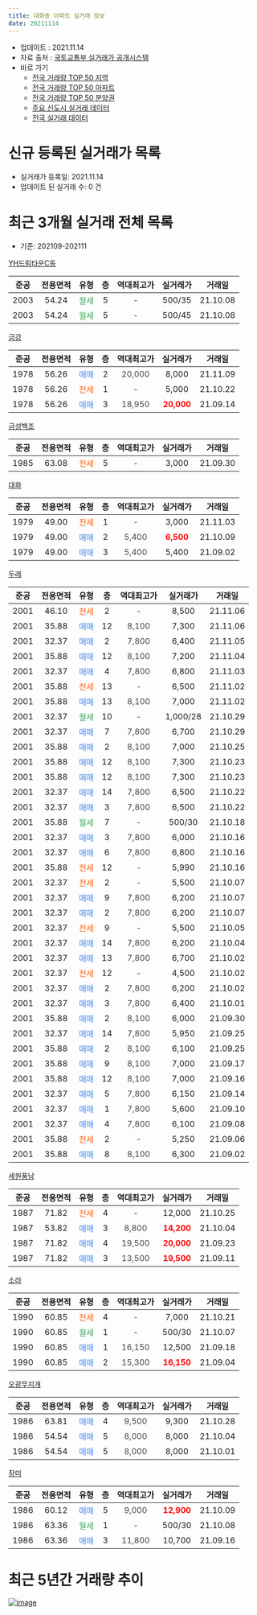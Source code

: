 ```yaml
---
title: 대화동 아파트 실거래 정보
date: 20211114
---
```


* 업데이트 : 2021.11.14
* 자료 출처 : [국토교통부 실거래가 공개시스템](http://rt.molit.go.kr)
* 바로 가기
    * [전국 거래량 TOP 50 지역](https://apt-info.github.io/apt-trade-info/tr)
    * [전국 거래량 TOP 50 아파트](https://apt-info.github.io/apt-trade-info/ta)
    * [전국 거래량 TOP 50 분양권](https://apt-info.github.io/apt-trade-info/tb)
    * [주요 신도시 실거래 데이터](https://apt-info.github.io/apt-trade-info/newtown)
    * [전국 실거래 데이터](https://apt-info.github.io/apt-trade-info/all)



<script async src="https://pagead2.googlesyndication.com/pagead/js/adsbygoogle.js"></script>
<!-- 기본광고 -->
<ins class="adsbygoogle"
     style="display:block"
     data-ad-client="ca-pub-1142216861245946"
     data-ad-slot="4805727019"
     data-ad-format="auto"
     data-full-width-responsive="true"></ins>
<script>
     (adsbygoogle = window.adsbygoogle || []).push({});
</script>


# 신규 등록된 실거래가 목록

* 실거래가 등록일: 2021.11.14
* 업데이트 된 실거래 수: 0 건




<script async src="https://pagead2.googlesyndication.com/pagead/js/adsbygoogle.js"></script>
<!-- 기본광고 -->
<ins class="adsbygoogle"
     style="display:block"
     data-ad-client="ca-pub-1142216861245946"
     data-ad-slot="4805727019"
     data-ad-format="auto"
     data-full-width-responsive="true"></ins>
<script>
     (adsbygoogle = window.adsbygoogle || []).push({});
</script>


# 최근 3개월 실거래 전체 목록
* 기준: 202109-202111


[YH드림타운C동](https://search.naver.com/search.naver?query=YH%EB%93%9C%EB%A6%BC%ED%83%80%EC%9A%B4C%EB%8F%99)

|준공|전용면적|유형|층|역대최고가|실거래가|거래일|
|:---:|:---:|:---:|:---:|:---:|:---:|:---:|
|2003|54.24|<span style="color:#34A853">월세</span>|5|<span style="color:#444444">-</span>|500/35|21.10.08|
|2003|54.24|<span style="color:#34A853">월세</span>|5|<span style="color:#444444">-</span>|500/45|21.10.08|

[금강](https://search.naver.com/search.naver?query=%EA%B8%88%EA%B0%95)

|준공|전용면적|유형|층|역대최고가|실거래가|거래일|
|:---:|:---:|:---:|:---:|:---:|:---:|:---:|
|1978|56.26|<span style="color:#4285F3">매매</span>|2|<span style="color:#444444">20,000</span>|8,000|21.11.09|
|1978|56.26|<span style="color:#FF5A00">전세</span>|1|<span style="color:#444444">-</span>|5,000|21.10.22|
|1978|56.26|<span style="color:#4285F3">매매</span>|3|<span style="color:#444444">18,950</span>|<b><span style="color:#FF0000">20,000</span></b>|21.09.14|

[금성백조](https://search.naver.com/search.naver?query=%EA%B8%88%EC%84%B1%EB%B0%B1%EC%A1%B0)

|준공|전용면적|유형|층|역대최고가|실거래가|거래일|
|:---:|:---:|:---:|:---:|:---:|:---:|:---:|
|1985|63.08|<span style="color:#FF5A00">전세</span>|5|<span style="color:#444444">-</span>|3,000|21.09.30|

[대화](https://search.naver.com/search.naver?query=%EB%8C%80%ED%99%94)

|준공|전용면적|유형|층|역대최고가|실거래가|거래일|
|:---:|:---:|:---:|:---:|:---:|:---:|:---:|
|1979|49.00|<span style="color:#FF5A00">전세</span>|1|<span style="color:#444444">-</span>|3,000|21.11.03|
|1979|49.00|<span style="color:#4285F3">매매</span>|2|<span style="color:#444444">5,400</span>|<b><span style="color:#FF0000">6,500</span></b>|21.10.09|
|1979|49.00|<span style="color:#4285F3">매매</span>|3|<span style="color:#444444">5,400</span>|5,400|21.09.02|

[두레](https://search.naver.com/search.naver?query=%EB%91%90%EB%A0%88)

|준공|전용면적|유형|층|역대최고가|실거래가|거래일|
|:---:|:---:|:---:|:---:|:---:|:---:|:---:|
|2001|46.10|<span style="color:#FF5A00">전세</span>|2|<span style="color:#444444">-</span>|8,500|21.11.06|
|2001|35.88|<span style="color:#4285F3">매매</span>|12|<span style="color:#444444">8,100</span>|7,300|21.11.06|
|2001|32.37|<span style="color:#4285F3">매매</span>|2|<span style="color:#444444">7,800</span>|6,400|21.11.05|
|2001|35.88|<span style="color:#4285F3">매매</span>|12|<span style="color:#444444">8,100</span>|7,200|21.11.04|
|2001|32.37|<span style="color:#4285F3">매매</span>|4|<span style="color:#444444">7,800</span>|6,800|21.11.03|
|2001|35.88|<span style="color:#FF5A00">전세</span>|13|<span style="color:#444444">-</span>|6,500|21.11.02|
|2001|35.88|<span style="color:#4285F3">매매</span>|13|<span style="color:#444444">8,100</span>|7,000|21.11.02|
|2001|32.37|<span style="color:#34A853">월세</span>|10|<span style="color:#444444">-</span>|1,000/28|21.10.29|
|2001|32.37|<span style="color:#4285F3">매매</span>|7|<span style="color:#444444">7,800</span>|6,700|21.10.29|
|2001|35.88|<span style="color:#4285F3">매매</span>|2|<span style="color:#444444">8,100</span>|7,000|21.10.25|
|2001|35.88|<span style="color:#4285F3">매매</span>|12|<span style="color:#444444">8,100</span>|7,300|21.10.23|
|2001|35.88|<span style="color:#4285F3">매매</span>|12|<span style="color:#444444">8,100</span>|7,300|21.10.23|
|2001|32.37|<span style="color:#4285F3">매매</span>|14|<span style="color:#444444">7,800</span>|6,500|21.10.22|
|2001|32.37|<span style="color:#4285F3">매매</span>|3|<span style="color:#444444">7,800</span>|6,500|21.10.22|
|2001|35.88|<span style="color:#34A853">월세</span>|7|<span style="color:#444444">-</span>|500/30|21.10.18|
|2001|32.37|<span style="color:#4285F3">매매</span>|3|<span style="color:#444444">7,800</span>|6,000|21.10.16|
|2001|32.37|<span style="color:#4285F3">매매</span>|6|<span style="color:#444444">7,800</span>|6,800|21.10.16|
|2001|35.88|<span style="color:#FF5A00">전세</span>|12|<span style="color:#444444">-</span>|5,990|21.10.16|
|2001|32.37|<span style="color:#FF5A00">전세</span>|2|<span style="color:#444444">-</span>|5,500|21.10.07|
|2001|32.37|<span style="color:#4285F3">매매</span>|9|<span style="color:#444444">7,800</span>|6,200|21.10.07|
|2001|32.37|<span style="color:#4285F3">매매</span>|2|<span style="color:#444444">7,800</span>|6,200|21.10.07|
|2001|32.37|<span style="color:#FF5A00">전세</span>|9|<span style="color:#444444">-</span>|5,500|21.10.05|
|2001|32.37|<span style="color:#4285F3">매매</span>|14|<span style="color:#444444">7,800</span>|6,200|21.10.04|
|2001|32.37|<span style="color:#4285F3">매매</span>|13|<span style="color:#444444">7,800</span>|6,700|21.10.02|
|2001|32.37|<span style="color:#FF5A00">전세</span>|12|<span style="color:#444444">-</span>|4,500|21.10.02|
|2001|32.37|<span style="color:#4285F3">매매</span>|2|<span style="color:#444444">7,800</span>|6,200|21.10.02|
|2001|32.37|<span style="color:#4285F3">매매</span>|3|<span style="color:#444444">7,800</span>|6,400|21.10.01|
|2001|35.88|<span style="color:#4285F3">매매</span>|2|<span style="color:#444444">8,100</span>|6,000|21.09.30|
|2001|32.37|<span style="color:#4285F3">매매</span>|14|<span style="color:#444444">7,800</span>|5,950|21.09.25|
|2001|35.88|<span style="color:#4285F3">매매</span>|2|<span style="color:#444444">8,100</span>|6,100|21.09.25|
|2001|35.88|<span style="color:#4285F3">매매</span>|9|<span style="color:#444444">8,100</span>|7,000|21.09.17|
|2001|35.88|<span style="color:#4285F3">매매</span>|12|<span style="color:#444444">8,100</span>|7,000|21.09.16|
|2001|32.37|<span style="color:#4285F3">매매</span>|5|<span style="color:#444444">7,800</span>|6,150|21.09.14|
|2001|32.37|<span style="color:#4285F3">매매</span>|1|<span style="color:#444444">7,800</span>|5,600|21.09.10|
|2001|32.37|<span style="color:#4285F3">매매</span>|4|<span style="color:#444444">7,800</span>|6,100|21.09.08|
|2001|35.88|<span style="color:#FF5A00">전세</span>|2|<span style="color:#444444">-</span>|5,250|21.09.06|
|2001|35.88|<span style="color:#4285F3">매매</span>|8|<span style="color:#444444">8,100</span>|6,300|21.09.02|


<script async src="https://pagead2.googlesyndication.com/pagead/js/adsbygoogle.js"></script>
<!-- 기본광고 -->
<ins class="adsbygoogle"
     style="display:block"
     data-ad-client="ca-pub-1142216861245946"
     data-ad-slot="4805727019"
     data-ad-format="auto"
     data-full-width-responsive="true"></ins>
<script>
     (adsbygoogle = window.adsbygoogle || []).push({});
</script>


[세원풍남](https://search.naver.com/search.naver?query=%EC%84%B8%EC%9B%90%ED%92%8D%EB%82%A8)

|준공|전용면적|유형|층|역대최고가|실거래가|거래일|
|:---:|:---:|:---:|:---:|:---:|:---:|:---:|
|1987|71.82|<span style="color:#FF5A00">전세</span>|4|<span style="color:#444444">-</span>|12,000|21.10.25|
|1987|53.82|<span style="color:#4285F3">매매</span>|3|<span style="color:#444444">8,800</span>|<b><span style="color:#FF0000">14,200</span></b>|21.10.04|
|1987|71.82|<span style="color:#4285F3">매매</span>|4|<span style="color:#444444">19,500</span>|<b><span style="color:#FF0000">20,000</span></b>|21.09.23|
|1987|71.82|<span style="color:#4285F3">매매</span>|3|<span style="color:#444444">13,500</span>|<b><span style="color:#FF0000">19,500</span></b>|21.09.11|

[소라](https://search.naver.com/search.naver?query=%EC%86%8C%EB%9D%BC)

|준공|전용면적|유형|층|역대최고가|실거래가|거래일|
|:---:|:---:|:---:|:---:|:---:|:---:|:---:|
|1990|60.85|<span style="color:#FF5A00">전세</span>|4|<span style="color:#444444">-</span>|7,000|21.10.21|
|1990|60.85|<span style="color:#34A853">월세</span>|1|<span style="color:#444444">-</span>|500/30|21.10.07|
|1990|60.85|<span style="color:#4285F3">매매</span>|1|<span style="color:#444444">16,150</span>|12,500|21.09.18|
|1990|60.85|<span style="color:#4285F3">매매</span>|2|<span style="color:#444444">15,300</span>|<b><span style="color:#FF0000">16,150</span></b>|21.09.04|

[오광무지개](https://search.naver.com/search.naver?query=%EC%98%A4%EA%B4%91%EB%AC%B4%EC%A7%80%EA%B0%9C)

|준공|전용면적|유형|층|역대최고가|실거래가|거래일|
|:---:|:---:|:---:|:---:|:---:|:---:|:---:|
|1986|63.81|<span style="color:#4285F3">매매</span>|4|<span style="color:#444444">9,500</span>|9,300|21.10.28|
|1986|54.54|<span style="color:#4285F3">매매</span>|5|<span style="color:#444444">8,000</span>|8,000|21.10.04|
|1986|54.54|<span style="color:#4285F3">매매</span>|5|<span style="color:#444444">8,000</span>|8,000|21.10.01|

[장미](https://search.naver.com/search.naver?query=%EC%9E%A5%EB%AF%B8)

|준공|전용면적|유형|층|역대최고가|실거래가|거래일|
|:---:|:---:|:---:|:---:|:---:|:---:|:---:|
|1986|60.12|<span style="color:#4285F3">매매</span>|5|<span style="color:#444444">9,000</span>|<b><span style="color:#FF0000">12,900</span></b>|21.10.09|
|1986|63.36|<span style="color:#34A853">월세</span>|1|<span style="color:#444444">-</span>|500/30|21.10.08|
|1986|63.36|<span style="color:#4285F3">매매</span>|3|<span style="color:#444444">11,800</span>|10,700|21.09.16|



<script async src="https://pagead2.googlesyndication.com/pagead/js/adsbygoogle.js"></script>
<!-- 기본광고 -->
<ins class="adsbygoogle"
     style="display:block"
     data-ad-client="ca-pub-1142216861245946"
     data-ad-slot="4805727019"
     data-ad-format="auto"
     data-full-width-responsive="true"></ins>
<script>
     (adsbygoogle = window.adsbygoogle || []).push({});
</script>


# 최근 5년간 거래량 추이


<div style="width:100%;">
    <canvas id="deal_progress" height="200"></canvas>
</div>

<script>
new Chart(document.getElementById("deal_progress"), {
    type: 'line',
    data: {
        labels: ['16.01','16.02','16.03','16.04','16.05','16.06','16.07','16.08','16.09','16.10','16.11','16.12','17.01','17.02','17.03','17.04','17.05','17.06','17.07','17.08','17.09','17.10','17.11','17.12','18.01','18.02','18.03','18.04','18.05','18.06','18.07','18.08','18.09','18.10','18.11','18.12','19.01','19.02','19.03','19.04','19.05','19.06','19.07','19.08','19.09','19.10','19.11','19.12','20.01','20.02','20.03','20.04','20.05','20.06','20.07','20.08','20.09','20.10','20.11','20.12','21.01','21.02','21.03','21.04','21.05','21.06','21.07','21.08','21.09','21.10','21.11'],
        datasets: [{
            label: '매매/분양권',
            data: [6,7,11,9,4,9,10,6,7,4,6,5,6,6,12,7,9,9,6,6,5,7,9,3,6,3,6,7,7,10,8,2,3,10,4,8,11,2,5,2,4,4,5,2,2,13,6,5,13,11,19,12,36,22,8,10,6,9,19,18,7,8,12,12,14,12,14,16,16,20,6],
            borderColor: "rgba(66, 133, 243, 1)",
            backgroundColor: "rgba(66, 133, 243, 0.05)",
            borderWidth: 1,
            pointRadius: 0,
            fill: false,
            lineTension: 0
        },{
            label: '전/월세',
            data: [10,11,6,6,7,2,8,10,6,8,7,5,8,6,9,11,5,8,1,7,5,3,4,8,4,7,9,3,9,5,5,7,6,6,3,7,4,5,6,7,7,4,5,4,5,5,8,6,9,9,4,11,8,12,7,6,7,6,6,8,6,8,5,8,6,7,9,3,2,13,3],
            borderColor: "rgba(255, 90, 0, 1)",
            backgroundColor: "rgba(255, 90, 0, 0.05)",
            borderWidth: 1,
            pointRadius: 0,
            fill: false,
            lineTension: 0
        },{
            label: '합계',
            data: [16,18,17,15,11,11,18,16,13,12,13,10,14,12,21,18,14,17,7,13,10,10,13,11,10,10,15,10,16,15,13,9,9,16,7,15,15,7,11,9,11,8,10,6,7,18,14,11,22,20,23,23,44,34,15,16,13,15,25,26,13,16,17,20,20,19,23,19,18,33,9],
            borderColor: "rgba(0, 0, 0, 1)",
            backgroundColor: "rgba(0, 0, 0, 0.03)",
            borderWidth: 0.1,
            pointRadius: 0,
            fill: true,
            lineTension: 0
        }
        ]
    },
    options: {
        responsive: true,
        title: {
            display: false
        },
        tooltips: {
            mode: 'index',
            intersect: false
        },
        hover: {
            mode: 'nearest',
            intersect: true
        },
        scales: {
            xAxes: [{
                display: true,
                scaleLabel: {
                    display: true,
                    labelString: '년/월'
                }
            }],
            yAxes: [{
                display: true,
                ticks: {
                    suggestedMin: 0,
                },
                scaleLabel: {
                    display: true,
                    labelString: '실거래 수'
                }
            }]
        }
    }
});

</script>


[![image](https://apt-info.github.io/images/2020-01-03-apt-trade-info/1024x500.png)](https://play.google.com/store/apps/details?id=com.aptinfo.apttradeinfo)

